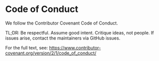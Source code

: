 # Code of Conduct

We follow the Contributor Covenant Code of Conduct.

TL;DR: Be respectful. Assume good intent. Critique ideas, not people. If issues arise, contact the maintainers via GitHub issues.

For the full text, see: https://www.contributor-covenant.org/version/2/1/code_of_conduct/

